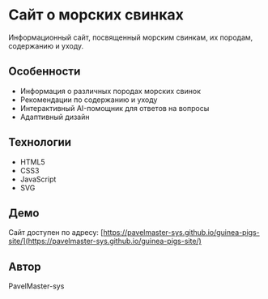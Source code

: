 # Сайт о морских свинках

Информационный сайт, посвященный морским свинкам, их породам, содержанию и уходу.

## Особенности

- Информация о различных породах морских свинок
- Рекомендации по содержанию и уходу
- Интерактивный AI-помощник для ответов на вопросы
- Адаптивный дизайн

## Технологии

- HTML5
- CSS3
- JavaScript
- SVG

## Демо

Сайт доступен по адресу: [https://pavelmaster-sys.github.io/guinea-pigs-site/](https://pavelmaster-sys.github.io/guinea-pigs-site/)

## Автор

PavelMaster-sys 